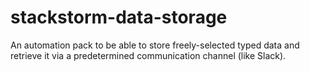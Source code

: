 # stackstorm-data-storage
An automation pack to be able to store freely-selected typed data and retrieve it via a predetermined communication channel (like Slack).
